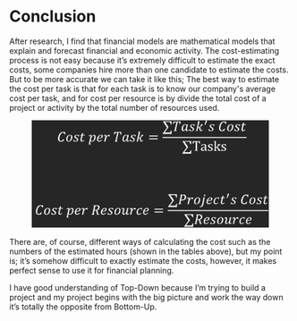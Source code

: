 # Conclusion

After research, I find that financial models are mathematical models that explain and forecast financial and economic activity. The cost-estimating process is not easy because it’s extremely difficult to estimate the exact costs, some companies hire more than one candidate to estimate the costs. But to be more accurate we can take it like this; The best way to estimate the cost per task is that for each task is to know our company's average cost per task, and for cost per resource is by divide the total cost of a project or activity by the total number of resources used.

<figure><img src=".gitbook/assets/Screenshot (239).png" alt=""><figcaption></figcaption></figure>

There are, of course, different ways of calculating the cost such as the numbers of the estimated hours (shown in the tables above), but my point is; it’s somehow difficult to exactly estimate the costs, however, it makes perfect sense to use it for financial planning.

I have good understanding of Top-Down because I’m trying to build a project and my project begins with the big picture and work the way down it’s totally the opposite from Bottom-Up.

